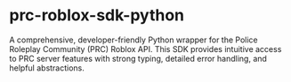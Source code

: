 # prc-roblox-sdk-python
A comprehensive, developer-friendly Python wrapper for the Police Roleplay Community (PRC) Roblox API. This SDK provides intuitive access to PRC server features with strong typing, detailed error handling, and helpful abstractions.

